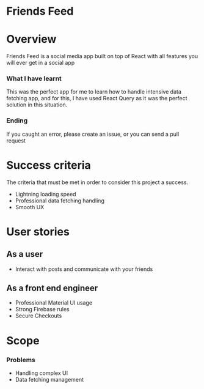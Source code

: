 # Friends Feed

# Overview

Friends Feed is a social media app built on top of React with all features you will ever get in a social app

### What I have learnt

This was the perfect app for me to learn how to handle intensive data fetching app, and for this, I have used React Query as it was the perfect solution in this situation.

### Ending

If you caught an error, please create an issue, or you can send a pull request

# Success criteria

The criteria that must be met in order to consider this project a success. 

- Lightning loading speed
- Professional data fetching handling
- Smooth UX

# User stories

## As a user

- Interact with posts and communicate with your friends

## As a front end engineer

- Professional Material UI usage
- Strong Firebase rules
- Secure Checkouts

# Scope

### Problems

- Handling complex UI
- Data fetching management
